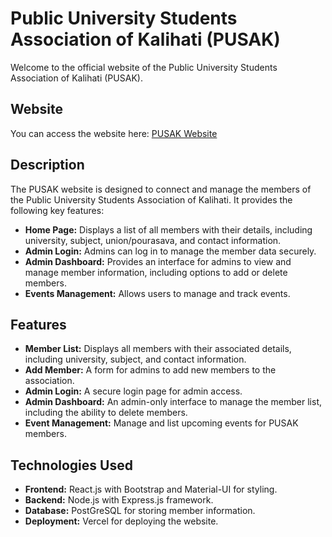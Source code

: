 # Public University Students Association of Kalihati (PUSAK)

Welcome to the official website of the Public University Students Association of Kalihati (PUSAK).

## Website

You can access the website here: [PUSAK Website](https://pusak.vercel.app/)

## Description

The PUSAK website is designed to connect and manage the members of the Public University Students Association of Kalihati. It provides the following key features:

- **Home Page:** Displays a list of all members with their details, including university, subject, union/pourasava, and contact information.
- **Admin Login:** Admins can log in to manage the member data securely.
- **Admin Dashboard:** Provides an interface for admins to view and manage member information, including options to add or delete members.
- **Events Management:** Allows users to manage and track events.

## Features

- **Member List:** Displays all members with their associated details, including university, subject, and contact information.
- **Add Member:** A form for admins to add new members to the association.
- **Admin Login:** A secure login page for admin access.
- **Admin Dashboard:** An admin-only interface to manage the member list, including the ability to delete members.
- **Event Management:** Manage and list upcoming events for PUSAK members.

## Technologies Used

- **Frontend:** React.js with Bootstrap and Material-UI for styling.
- **Backend:** Node.js with Express.js framework.
- **Database:** PostGreSQL for storing member information.
- **Deployment:** Vercel for deploying the website.

